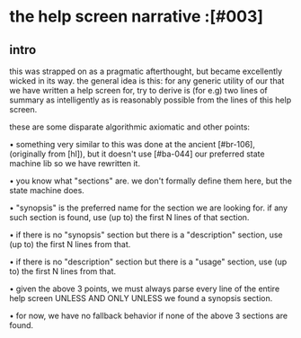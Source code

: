 # the help screen narrative :[#003]

## intro

this was strapped on as a pragmatic afterthought, but became excellently
wicked in its way. the general idea is this: for any generic utility of
our that we have written a help screen for, try to derive is (for e.g)
two lines of summary as intelligently as is reasonably possible from the
lines of this help screen.

these are some disparate algorithmic axiomatic and other points:

  • something very similar to this was done at the ancient [#br-106],
    (originally from [hl]), but it doesn't use
    [#ba-044] our preferred state machine lib so we have rewritten it.

  • you know what "sections" are. we don't formally define them here,
    but the state machine does.

  • "synopsis" is the preferred name for the section we are looking for.
    if any such section is found, use (up to) the first N lines of
    that section.

  • if there is no "synopsis" section but there is a "description"
    section, use (up to) the first N lines from that.

  • if there is no "description" section but there is a "usage" section,
    use (up to) the first N lines from that.

  • given the above 3 points, we must always parse every line of the
    entire help screen UNLESS AND ONLY UNLESS we found a synopsis
    section.

  • for now, we have no fallback behavior if none of the above 3
    sections are found.
